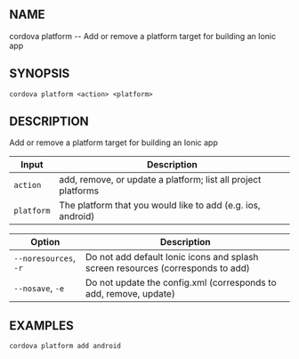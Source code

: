 
## NAME
cordova platform -- Add or remove a platform target for building an Ionic app
  
## SYNOPSIS
    cordova platform <action> <platform>
  
## DESCRIPTION
Add or remove a platform target for building an Ionic app


Input | Description
----- | ----------
`action` | add, remove, or update a platform; list all project platforms
`platform` | The platform that you would like to add (e.g. ios, android)


Option | Description
------ | ----------
`--noresources`, `-r` | Do not add default Ionic icons and splash screen resources (corresponds to add)
`--nosave`, `-e` | Do not update the config.xml (corresponds to add, remove, update)

## EXAMPLES
    cordova platform add android
